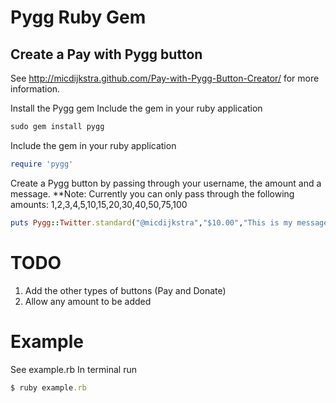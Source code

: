# Pygg Ruby Gem

## Create a Pay with Pygg button
See http://micdijkstra.github.com/Pay-with-Pygg-Button-Creator/ for more information.

Install the Pygg gem
Include the gem in your ruby application 
```ruby
sudo gem install pygg
```

Include the gem in your ruby application 
```ruby
require 'pygg'
```

Create a Pygg button by passing through your username, the amount and a message.
**Note: Currently you can only pass through the following amounts: 1,2,3,4,5,10,15,20,30,40,50,75,100

```ruby
puts Pygg::Twitter.standard("@micdijkstra","$10.00","This is my message")
```

# TODO
1. Add the other types of buttons (Pay and Donate)
2. Allow any amount to be added

# Example
See example.rb
In terminal run

```ruby
$ ruby example.rb
```